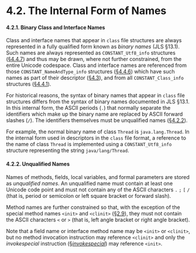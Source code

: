 # 4.2. The Internal Form of Names

#### 4.2.1. Binary Class and Interface Names

Class and interface names that appear in `class` file structures are always represented in a fully qualified form known as _binary names_ \(JLS §13.1\). Such names are always represented as `CONSTANT_Utf8_info` structures \([§4.4.7](https://docs.oracle.com/javase/specs/jvms/se8/html/jvms-4.html#jvms-4.4.7)\) and thus may be drawn, where not further constrained, from the entire Unicode codespace. Class and interface names are referenced from those `CONSTANT_NameAndType_info` structures \([§4.4.6](https://docs.oracle.com/javase/specs/jvms/se8/html/jvms-4.html#jvms-4.4.6)\) which have such names as part of their descriptor \([§4.3](https://docs.oracle.com/javase/specs/jvms/se8/html/jvms-4.html#jvms-4.3)\), and from all `CONSTANT_Class_info` structures \([§4.4.1](https://docs.oracle.com/javase/specs/jvms/se8/html/jvms-4.html#jvms-4.4.1)\).

For historical reasons, the syntax of binary names that appear in `class` file structures differs from the syntax of binary names documented in JLS §13.1. In this internal form, the ASCII periods \(`.`\) that normally separate the identifiers which make up the binary name are replaced by ASCII forward slashes \(`/`\). The identifiers themselves must be unqualified names \([§4.2.2](https://docs.oracle.com/javase/specs/jvms/se8/html/jvms-4.html#jvms-4.2.2)\).

For example, the normal binary name of class `Thread` is `java.lang.Thread`. In the internal form used in descriptors in the `class` file format, a reference to the name of class `Thread` is implemented using a `CONSTANT_Utf8_info` structure representing the string `java/lang/Thread`.

#### 4.2.2. Unqualified Names

Names of methods, fields, local variables, and formal parameters are stored as _unqualified names_. An unqualified name must contain at least one Unicode code point and must not contain any of the ASCII characters `.` `;` `[` `/` \(that is, period or semicolon or left square bracket or forward slash\).

Method names are further constrained so that, with the exception of the special method names `<init>` and `<clinit>` \([§2.9](https://docs.oracle.com/javase/specs/jvms/se8/html/jvms-2.html#jvms-2.9)\), they must not contain the ASCII characters `<` or `>` \(that is, left angle bracket or right angle bracket\).

Note that a field name or interface method name may be `<init>` or `<clinit>`, but no method invocation instruction may reference `<clinit>` and only the _invokespecial_ instruction \([§_invokespecial_](https://docs.oracle.com/javase/specs/jvms/se8/html/jvms-6.html#jvms-6.5.invokespecial)\) may reference `<init>`.


